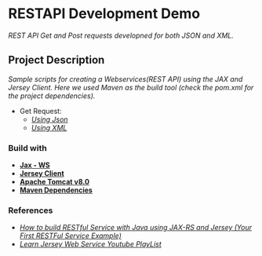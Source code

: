 # RESTAPI Development Demo

*REST API Get and Post requests developned for both JSON and XML.*

## Project Description

*Sample scripts for creating a Webservices(REST API) using the JAX and Jersey Client. Here we used Maven as the build tool (check the pom.xml for the project dependencies).*

* Get Request:
  * *[Using Json](https://github.com/AniketNeogy/RestAPIDevelopmentDemo/blob/master/src/com/aniket/get/RestResponseJSONService.java)*
  * *[Using XML](https://github.com/AniketNeogy/RestAPIDevelopmentDemo/blob/master/src/com/aniket/get/RestResponseXMLService.java)*

### Build with

- **[Jax - WS](https://www.javatpoint.com/jax-ws-tutorial)**
- **[Jersey Client](https://jersey.github.io/)**
- **[Apache Tomcat v8.0](https://help.eclipse.org/neon/index.jsp?topic=%2Forg.eclipse.stardust.docs.wst%2Fhtml%2Fwst-integration%2Fconfiguration.html)**
- **[Maven Dependencies](https://github.com/AniketNeogy/RestAPIDevelopmentDemo/blob/master/pom.xml)**

### References

- [*How to build RESTful Service with Java using JAX-RS and Jersey (Your First RESTFul Service Example)*](https://crunchify.com/how-to-build-restful-service-with-java-using-jax-rs-and-jersey/)
- [*Learn Jersey Web Service Youtube PlayList*](https://www.youtube.com/watch?v=rk-Sg7Ml6xQ&list=PL050q0IOLhgFN2N-rtlmpLDtt7ayBTpsb)
